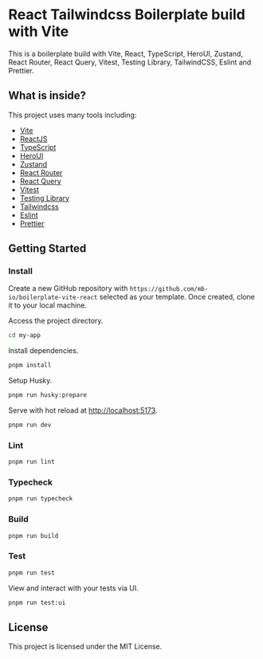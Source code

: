 # React Tailwindcss Boilerplate build with Vite

This is a boilerplate build with Vite, React, TypeScript, HeroUI, Zustand, React Router, React Query, Vitest, Testing Library, TailwindCSS, Eslint and Prettier.

## What is inside?

This project uses many tools including:

- [Vite](https://vitejs.dev)
- [ReactJS](https://reactjs.org)
- [TypeScript](https://www.typescriptlang.org)
- [HeroUI](https://www.heroui.com/)
- [Zustand](https://zustand-demo.pmnd.rs/)
- [React Router](https://reactrouter.com/)
- [React Query](https://tanstack.com/query/latest)
- [Vitest](https://vitest.dev)
- [Testing Library](https://testing-library.com)
- [Tailwindcss](https://tailwindcss.com)
- [Eslint](https://eslint.org)
- [Prettier](https://prettier.io)

## Getting Started

### Install

Create a new GitHub repository with `https://github.com/mb-io/boilerplate-vite-react` selected as your template. Once created, clone it to your local machine.

Access the project directory.

```bash
cd my-app
```

Install dependencies.

```bash
pnpm install
```

Setup Husky.

```bash
pnpm run husky:prepare
```

Serve with hot reload at <http://localhost:5173>.

```bash
pnpm run dev
```

### Lint

```bash
pnpm run lint
```

### Typecheck

```bash
pnpm run typecheck
```

### Build

```bash
pnpm run build
```

### Test

```bash
pnpm run test
```

View and interact with your tests via UI.

```bash
pnpm run test:ui
```

## License

This project is licensed under the MIT License.
